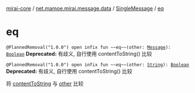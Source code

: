 [mirai-core](../../index.md) / [net.mamoe.mirai.message.data](../index.md) / [SingleMessage](index.md) / [eq](./eq.md)

# eq

`@PlannedRemoval("1.0.0") open infix fun ~~eq~~(other: `[`Message`](../-message/index.md)`): `[`Boolean`](https://kotlinlang.org/api/latest/jvm/stdlib/kotlin/-boolean/index.html)
**Deprecated:** 有歧义, 自行使用 contentToString() 比较

`@PlannedRemoval("1.0.0") open infix fun ~~eq~~(other: `[`String`](https://kotlinlang.org/api/latest/jvm/stdlib/kotlin/-string/index.html)`): `[`Boolean`](https://kotlinlang.org/api/latest/jvm/stdlib/kotlin/-boolean/index.html)
**Deprecated:** 有歧义, 自行使用 contentToString() 比较

将 [contentToString](../-message/content-to-string.md) 与 [other](../-message/eq.md#net.mamoe.mirai.message.data.Message$eq(kotlin.String)/other) 比较

